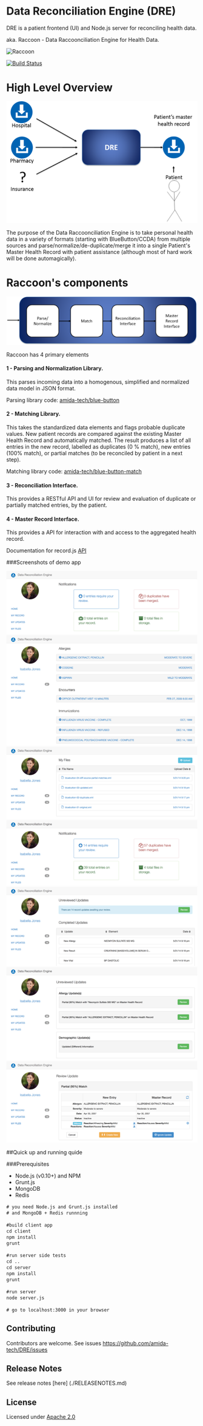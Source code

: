Data Reconciliation Engine (DRE)
=========

DRE is a patient frontend (UI) and Node.js server for reconciling health data.

aka. Raccoon - Data Raccoonciliation Engine for Health Data.

![Raccoon](http://upload.wikimedia.org/wikipedia/commons/thumb/2/24/Yawning_Raccoon.jpg/976px-Yawning_Raccoon.jpg)

[![Build Status](https://travis-ci.org/amida-tech/DRE.svg)](https://travis-ci.org/amida-tech/DRE)

High Level Overview
===================
![Raccoon High Level Diagram](docs/images/dre_overview_new.png)

The purpose of the Data Raccoonciliation Engine is to take personal health data in a variety of formats (starting with BlueButton/CCDA) from multiple sources and parse/normalize/de-duplicate/merge it into a single Patient's Master Health Record with patient assistance (although most of hard work will be done automagically).


Raccoon's components
=================
![Raccoon Components Diagram](docs/images/dre_four_components.png)

Raccoon has 4 primary elements

#### 1 - Parsing and Normalization Library.

This parses incoming data into a homogenous, simplified and normalized data model in JSON format. 

Parsing library code: [amida-tech/blue-button](https://github.com/amida-tech/blue-button)


#### 2 - Matching Library.

This takes the standardized data elements and flags probable duplicate values. New patient records are compared against the existing Master Health Record and automatically matched. The result produces a list of all entries in the new record, labelled as duplicates (0 % match), new entries (100% match), or partial matches (to be reconciled by patient in a next step).

Matching library code: [amida-tech/blue-button-match](https://github.com/amida-tech/blue-button-match)

#### 3 - Reconciliation Interface.

This provides a RESTful API and UI for review and evaluation of duplicate or partially matched entries, by the patient.

#### 4 - Master Record Interface.

This provides a API for interaction with and access to the aggregated health record.

Documentation for record.js [API](./docs/recordjs.md)

###Screenshots of demo app

![Home Screen](./docs/images/dre_01.png)
![Master Health Record View](./docs/images/dre_02.png)
![Files Upload](./docs/images/dre_03.png)
![Notifications](./docs/images/dre_04.png)
![Updates](./docs/images/dre_05.png)
![Updates Review](./docs/images/dre_06.png)
![Partial Match Review](./docs/images/dre_07.png)


##Quick up and running quide

###Prerequisites

- Node.js (v0.10+) and NPM
- Grunt.js
- MongoDB
- Redis

```
# you need Node.js and Grunt.js installed
# and MongoDB + Redis runnning

#build client app
cd client
npm install
grunt

#run server side tests
cd ..
cd server
npm install
grunt

#run server
node server.js

# go to localhost:3000 in your browser
```

## Contributing

Contributors are welcome. See issues https://github.com/amida-tech/DRE/issues

## Release Notes

See release notes [here] (./RELEASENOTES.md)

## License

Licensed under [Apache 2.0](./LICENSE)
